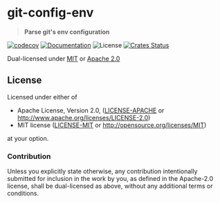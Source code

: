 # git-config-env

> **Parse git's env configuration**

[![codecov](https://codecov.io/gh/crate-ci/git-config-env/branch/master/graph/badge.svg)](https://codecov.io/gh/crate-ci/git-config-env)
[![Documentation](https://img.shields.io/badge/docs-master-blue.svg)][Documentation]
![License](https://img.shields.io/crates/l/git-config-env.svg)
[![Crates Status](https://img.shields.io/crates/v/git-config-env.svg)](https://crates.io/crates/git-config-env)

Dual-licensed under [MIT](LICENSE-MIT) or [Apache 2.0](LICENSE-APACHE)

## License

Licensed under either of

* Apache License, Version 2.0, ([LICENSE-APACHE](LICENSE-APACHE) or <http://www.apache.org/licenses/LICENSE-2.0>)
* MIT license ([LICENSE-MIT](LICENSE-MIT) or <http://opensource.org/licenses/MIT>)

at your option.

### Contribution

Unless you explicitly state otherwise, any contribution intentionally
submitted for inclusion in the work by you, as defined in the Apache-2.0
license, shall be dual-licensed as above, without any additional terms or
conditions.

[Documentation]: https://docs.rs/git-config-env
